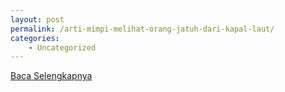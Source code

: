 ```yaml
---
layout: post
permalink: /arti-mimpi-melihat-orang-jatuh-dari-kapal-laut/
categories:
    - Uncategorized
---
```


[Baca Selengkapnya](/10)